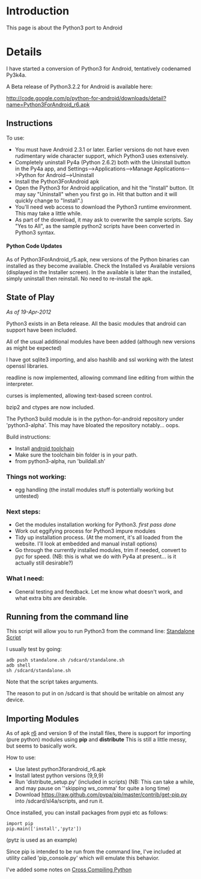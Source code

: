 # Introduction #

This page is about the Python3 port to Android


# Details #

I have started a conversion of Python3 for Android, tentatively codenamed Py3k4a.

A Beta release of Python3.2.2 for Android is available here:

http://code.google.com/p/python-for-android/downloads/detail?name=Python3ForAndroid_r6.apk

## Instructions ##

To use:
  * You must have Android 2.3.1 or later. Earlier versions do not have even rudimentary wide character support, which Python3 uses extensively.
  * Completely uninstall Py4a (Python 2.6.2) both with the Uninstall button in the Py4a app, and Settings-->Applications-->Manage Applications-->Python for Android-->Uninstall
  * Install the Python3ForAndroid apk
  * Open the Python3 for Android application, and hit the "Install" button. (It may say "Uninstall" when you first go in. Hit that button and it will quickly change to "Install".)
  * You'll need web access to download the Python3 runtime environment. This may take a little while.
  * As part of the download, it may ask to overwrite the sample scripts. Say "Yes to All", as the sample python2 scripts have been converted in Python3 syntax.

#### Python Code Updates ####
As of Python3ForAndroid\_r5.apk, new versions of the Python binaries can
installed as they become available.
Check the Installed vs Available versions (displayed in the Installer screen). In the available is later than the installed, simply uninstall then reinstall. No need to re-install the apk.

## State of Play ##
_As of 19-Apr-2012_

Python3 exists in an Beta release. All the basic modules that android can support have been included.

All of the usual additional modules have been added (although new versions as might be expected)

I have got sqlite3 importing, and also hashlib and ssl working with
the latest openssl libraries.

readline is now implemented, allowing command line editing from within the interpreter.

curses is implemented, allowing text-based screen control.

bzip2 and ctypes are now included.

The Python3 build module is in the python-for-android repository under 'python3-alpha'. This may have bloated the repository notably... oops.

Build instructions:
  * Install [android toolchain](Toolchain_Installation.md)
  * Make sure the toolchain bin folder is in your path.
  * from python3-alpha, run 'buildall.sh'

### Things not working: ###
  * egg handling (the install modules stuff is potentially working but untested)

### Next steps: ###

  * Get the modules installation working for Python3. _first pass done_
  * Work out eggifying process for Python3 impure modules
  * Tidy up installation process. (At the moment, it's all loaded from
the website. I'll look at embedded and manual install options)
  * Go through the currently installed modules, trim if needed, convert
to pyc for speed. (NB: this is what we do with Py4a at present... is
it actually still desirable?)

### What I need: ###
  * General testing and feedback. Let me know what doesn't work, and what extra bits are desirable.

## Running from the command line ##
This script will allow you to run Python3 from the command line:
[Standalone Script](http://code.google.com/p/python-for-android/source/browse/python3-alpha/python3-src/standalone.sh)

I usually test by going:
```
adb push standalone.sh /sdcard/standalone.sh
adb shell
sh /sdcard/standalone.sh
```

Note that the script takes arguments.

The reason to put in on /sdcard is that should be writable on almost any device.

## Importing Modules ##
As of apk [r6](https://code.google.com/p/python-for-android/source/detail?r=6) and version 9 of the install files, there is support for importing (pure python) modules using **pip** and **distribute**
This is still a little messy, but seems to basically work.

How to use:
  * Use latest python3forandroid\_r6.apk
  * Install latest python versions (9,9,9)
  * Run 'distribute\_setup.py' (included in scripts) (NB: This can take a while, and may pause on ''skipping ws\_comma' for quite a long time)
  * Download https://raw.github.com/pypa/pip/master/contrib/get-pip.py into /sdcard/sl4a/scripts, and run it.

Once installed, you can install packages from pypi etc as follows:
```
import pip
pip.main(['install','pytz'])
```

(pytz is used as an example)

Since pip is intended to be run from the command line, I've included at utility called 'pip\_console.py' which will emulate this behavior.

I've added some notes on [Cross Compiling Python](CrossCompilingPython.md)